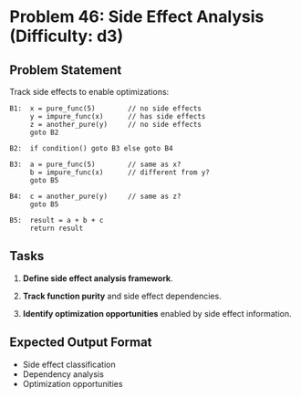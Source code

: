 # Problem 46: Side Effect Analysis (Difficulty: d3)

## Problem Statement

Track side effects to enable optimizations:

```
B1:  x = pure_func(5)        // no side effects
     y = impure_func(x)      // has side effects
     z = another_pure(y)     // no side effects
     goto B2

B2:  if condition() goto B3 else goto B4

B3:  a = pure_func(5)        // same as x?
     b = impure_func(x)      // different from y?
     goto B5

B4:  c = another_pure(y)     // same as z?
     goto B5

B5:  result = a + b + c
     return result
```

## Tasks

1. **Define side effect analysis framework**.

2. **Track function purity** and side effect dependencies.

3. **Identify optimization opportunities** enabled by side effect information.

## Expected Output Format

- Side effect classification
- Dependency analysis
- Optimization opportunities